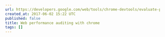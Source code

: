 ```yaml
---
url: https://developers.google.com/web/tools/chrome-devtools/evaluate-performance/reference
created_at: 2017-06-02 15:22 UTC
published: false
title: Web performance auditing with chrome
tags: []
---
```



